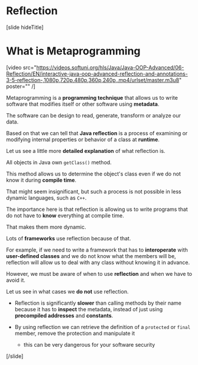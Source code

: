 # Reflection

[slide hideTitle]

# What is Metaprogramming

[video src="https://videos.softuni.org/hls/Java/Java-OOP-Advanced/06-Reflection/EN/interactive-java-oop-advanced-reflection-and-annotations-3-5-reflection-,1080p,720p,480p,360p,240p,.mp4/urlset/master.m3u8" poster="" /]

Metaprogramming is a **programming technique** that allows us to write software that modifies itself or other software using **metadata**.

The software can be design to read, generate, transform or analyze our data.

Based on that we can tell that **Java reflection** is a process of examining or modifying internal properties or behavior of a class at **runtime**.

Let us see a little more **detailed explanation** of what reflection is.

All objects in Java own `getClass()` method. 

This method allows us to determine the object's class even if we do not know it during **compile time**.

That might seem insignificant, but such a process is not possible in less dynamic languages, such as `C++`.

The importance here is that reflection is allowing us to write programs that do not have to **know** everything at compile time. 

That makes them more dynamic.

Lots of **frameworks** use reflection because of that. 

For example, if we need to write a framework that has to **interoperate** with **user-defined classes** and we do not know what the members will be, reflection will allow us to deal with any class without knowing it in advance.

However, we must be aware of when to use **reflection** and when we have to avoid it.

Let us see in what cases we **do not** use reflection.

- Reflection is significantly **slower** than calling methods by their name because it has to **inspect** the metadata, instead of just using **precompiled addresses** and **constants**.

- By using reflection we can retrieve the definition of a `protected` or `final` member, remove the protection and manipulate it
    * this can be very dangerous for your software security

[/slide]
